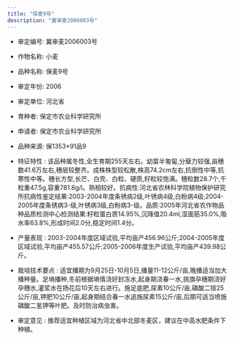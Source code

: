 ```yaml
---
title: "保麦9号"
description: "冀审麦2006003号"
---
```

* 审定编号:  冀审麦2006003号

*  作物名称:  小麦

*  品种名称:  保麦9号

*  审定年份:  2006

*  审定单位:  河北省

* 育种者:  保定市农业科学研究所

*  申请者:  保定市农业科学研究所

*  品种来源:  保1353×91品9

*  特征特性 : 
该品种属冬性,全生育期255天左右。幼苗半匍匐,分蘖力较强,亩穗数41.6万左右,穗层较整齐。成株株型较松散,株高74.2cm左右,抗倒性中等,抗寒性中等。穗长方型,长芒、白壳、白粒、硬质,籽粒较饱满。穗粒数28.7个,千粒重47.5g,容重781.8g/l。熟相较好。抗病性:河北省农林科学院植物保护研究所抗病性鉴定结果:2003-2004年度条锈病2级,叶锈病4级,白粉病4级;2004-2005年度条锈病3-级,叶锈病3级,白粉病3-级。品质:2005年河北省农作物品种品质检测中心检测结果:籽粒蛋白质14.95%,沉降值20.4ml,湿面筋35.0%,吸水率63.8%,形成时间2.0分,稳定时间1.4分。
 
*  产量表现 : 
2003-2004年度区域试验,平均亩产456.96公斤;2004-2005年度区域试验,平均亩产455.57公斤;2005-2006年度生产试验,平均亩产439.98公斤。

*  栽培技术要点 : 
适宜播期为9月25日-10月5日,播量11-12公斤/亩,晚播适当加大播种量。足墒播种,冬前根据墒情浇好封冻水,起身期浇春一水,挑旗孕穗期浇好孕穗水,灌浆水在扬花后10天左右进行。施足底肥,尿素10公斤/亩,磷酸二铵25公斤/亩,钾肥10公斤/亩,起身期结合春一水追施尿素15公斤/亩,后期可适当喷施磷酸二氢钾等叶肥。及时防治病虫害。

*  审定意见 : 
推荐适宜种植区域为河北省中北部冬麦区，建议在中高水肥条件下种植。
